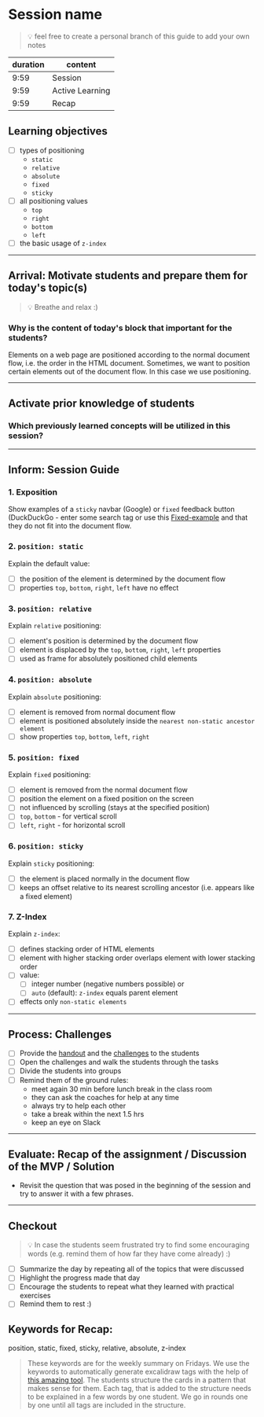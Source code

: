 # Session name

> 💡 feel free to create a personal branch of this guide to add your own notes

| duration | content         |
| -------- | --------------- |
| 9:59     | Session         |
| 9:59     | Active Learning |
| 9:59     | Recap           |

## Learning objectives

- [ ] types of positioning
  - `static`
  - `relative`
  - `absolute`
  - `fixed`
  - `sticky`
- [ ] all positioning values
  - `top`
  - `right`
  - `bottom`
  - `left`
- [ ] the basic usage of `z-index`

---

## Arrival: Motivate students and prepare them for today's topic(s)

> 💡 Breathe and relax :)

### Why is the content of today's block that important for the students?

Elements on a web page are positioned according to the normal document flow, i.e. the order in the
HTML document. Sometimes, we want to position certain elements out of the document flow. In this
case we use positioning.

---

## Activate prior knowledge of students

### Which previously learned concepts will be utilized in this session?

---

## Inform: Session Guide

### 1. Exposition

Show examples of a `sticky` navbar (Google) or `fixed` feedback button (DuckDuckGo - enter some
search tag or use this [Fixed-example](https://davidwalsh.name/demo/css-fixed-position.php) and that
they do not fit into the document flow.

### 2. `position: static`

Explain the default value:

- [ ] the position of the element is determined by the document flow
- [ ] properties `top`, `bottom`, `right`, `left` have no effect

### 3. `position: relative`

Explain `relative` positioning:

- [ ] element's position is determined by the document flow
- [ ] element is displaced by the `top`, `bottom`, `right`, `left` properties
- [ ] used as frame for absolutely positioned child elements

### 4. `position: absolute`

Explain `absolute` positioning:

- [ ] element is removed from normal document flow
- [ ] element is positioned absolutely inside the `nearest non-static ancestor element`
- [ ] show properties `top`, `bottom`, `left`, `right`

### 5. `position: fixed`

Explain `fixed` positioning:

- [ ] element is removed from the normal document flow
- [ ] position the element on a fixed position on the screen
- [ ] not influenced by scrolling (stays at the specified position)
- [ ] `top`, `bottom` - for vertical scroll
- [ ] `left`, `right` - for horizontal scroll

### 6. `position: sticky`

Explain `sticky` positioning:

- [ ] the element is placed normally in the document flow
- [ ] keeps an offset relative to its nearest scrolling ancestor (i.e. appears like a fixed element)

### 7. Z-Index

Explain `z-index`:

- [ ] defines stacking order of HTML elements
- [ ] element with higher stacking order overlaps element with lower stacking order
- [ ] value:
  - [ ] integer number (negative numbers possible) or
  - [ ] `auto` (default): `z-index` equals parent element
- [ ] effects only `non-static elements`

---

## Process: Challenges

- [ ] Provide the [handout](css-positioning.md) and the [challenges](challenges-css-positioning.md)
      to the students
- [ ] Open the challenges and walk the students through the tasks
- [ ] Divide the students into groups
- [ ] Remind them of the ground rules:
  - meet again 30 min before lunch break in the class room
  - they can ask the coaches for help at any time
  - always try to help each other
  - take a break within the next 1.5 hrs
  - keep an eye on Slack

---

## Evaluate: Recap of the assignment / Discussion of the MVP / Solution

- Revisit the question that was posed in the beginning of the session and try to answer it with a
  few phrases.

---

## Checkout

> 💡 In case the students seem frustrated try to find some encouraging words (e.g. remind them of
> how far they have come already) :)

- [ ] Summarize the day by repeating all of the topics that were discussed
- [ ] Highlight the progress made that day
- [ ] Encourage the students to repeat what they learned with practical exercises
- [ ] Remind them to rest :)

## Keywords for Recap:

position, static, fixed, sticky, relative, absolute, z-index

> These keywords are for the weekly summary on Fridays. We use the keywords to automatically
> generate excalidraw tags with the help of
> [this amazing tool](https://github.com/F-Kirchhoff/tag-cloud-generator). The students structure
> the cards in a pattern that makes sense for them. Each tag, that is added to the structure needs
> to be explained in a few words by one student. We go in rounds one by one until all tags are
> included in the structure.
